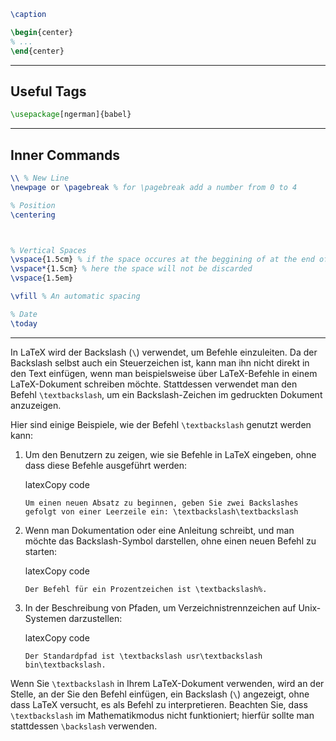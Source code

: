 ```LaTeX
\caption
```

```LaTeX
\begin{center}
% ...
\end{center}
```

---
## Useful Tags
```latex
\usepackage[ngerman]{babel}
```

---
## Inner Commands
```latex
\\ % New Line
\newpage or \pagebreak % for \pagebreak add a number from 0 to 4

% Position
\centering



% Vertical Spaces
\vspace{1.5cm} % if the space occures at the beggining of at the end of the page, LaTeX will ignore this space
\vspace*{1.5cm} % here the space will not be discarded
\vspace{1.5em}

\vfill % An automatic spacing

% Date
\today
```

---
In LaTeX wird der Backslash (`\`) verwendet, um Befehle einzuleiten. Da der Backslash selbst auch ein Steuerzeichen ist, kann man ihn nicht direkt in den Text einfügen, wenn man beispielsweise über LaTeX-Befehle in einem LaTeX-Dokument schreiben möchte. Stattdessen verwendet man den Befehl `\textbackslash`, um ein Backslash-Zeichen im gedruckten Dokument anzuzeigen.

Hier sind einige Beispiele, wie der Befehl `\textbackslash` genutzt werden kann:

1. Um den Benutzern zu zeigen, wie sie Befehle in LaTeX eingeben, ohne dass diese Befehle ausgeführt werden:
    
    latexCopy code
    
    `Um einen neuen Absatz zu beginnen, geben Sie zwei Backslashes gefolgt von einer Leerzeile ein: \textbackslash\textbackslash`
    
2. Wenn man Dokumentation oder eine Anleitung schreibt, und man möchte das Backslash-Symbol darstellen, ohne einen neuen Befehl zu starten:
    
    latexCopy code
    
    `Der Befehl für ein Prozentzeichen ist \textbackslash%.`
    
3. In der Beschreibung von Pfaden, um Verzeichnistrennzeichen auf Unix-Systemen darzustellen:
    
    latexCopy code
    
    `Der Standardpfad ist \textbackslash usr\textbackslash bin\textbackslash.`
    

Wenn Sie `\textbackslash` in Ihrem LaTeX-Dokument verwenden, wird an der Stelle, an der Sie den Befehl einfügen, ein Backslash (`\`) angezeigt, ohne dass LaTeX versucht, es als Befehl zu interpretieren. Beachten Sie, dass `\textbackslash` im Mathematikmodus nicht funktioniert; hierfür sollte man stattdessen `\backslash` verwenden.
